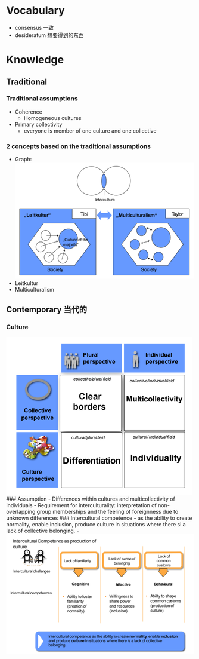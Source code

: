 # Vocabulary 
- consensus 一致 
- desideratum 想要得到的东西 


# Knowledge 
## Traditional 
### Traditional assumptions 
- Coherence 
	- Homogeneous cultures 
- Primary collectivity 
	- everyone is member of one culture and one collective 
### 2 concepts based on the traditional assumptions 
- Graph: <img src="https://github.com/ICH-BIN-HXM/images_Leadership_Business_Communication/blob/main/Scrennshot_2024-01-20_18-11-20.png?raw=" width="600" /> 
- Leitkultur 
- Multiculturalism 

## Contemporary 当代的 
### Culture 
<img src="https://github.com/ICH-BIN-HXM/images_Leadership_Business_Communication/blob/main/Scrennshot_2024-01-20_18-13-27.png?raw=" width="500" /> 
### Assumption 
- Differences within cultures and multicollectivity of individuals 
- Requirement for interculturality: interpretation of non-overlapping group memberships and the feeling of foreignness due to unknown differences 
### Intercultural competence 
- as the ability to create normality, enable inclusion, produce culture in situations where there si a lack of collective belonging. 
- <img src="https://github.com/ICH-BIN-HXM/images_Leadership_Business_Communication/blob/main/Scrennshot_2024-01-20_18-36-19.png?raw=" width="700" /> 
